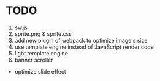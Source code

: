 # TODO

1. sw.js
2. sprite.png & sprite.css
3. add new plugin of webpack to optimize image's size
4. use template engine instead of JavaScript render code
5. light template engine
6. banner scroller
  * optimize slide effect

